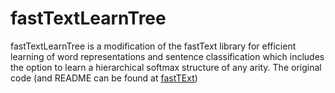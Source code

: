 # fastTextLearnTree

fastTextLearnTree is a modification of the fastText library for efficient learning of word representations and sentence classification which includes the option to learn a hierarchical softmax structure of any arity. The original code (and README can be found at [fastTExt](https://github.com/facebookresearch/fastText))

